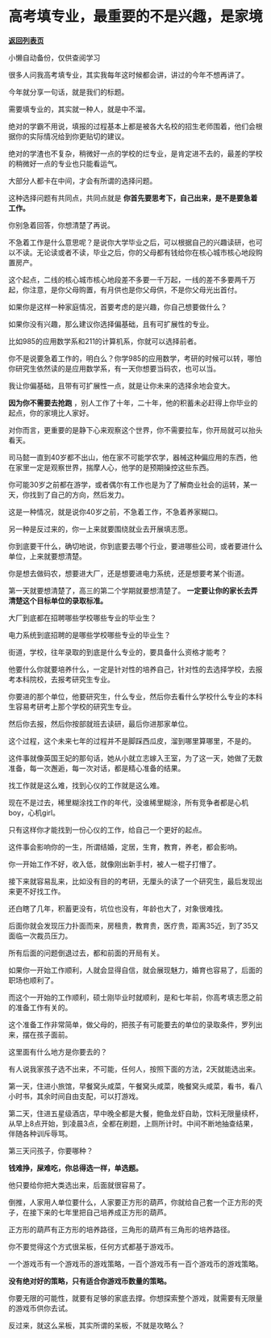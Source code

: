# 高考填专业，最重要的不是兴趣，是家境

[**返回列表页**](/gzh/记忆承载3)

小懒自动备份，仅供查阅学习

很多人问我高考填专业，其实我每年这时候都会讲，讲过的今年不想再讲了。  

今年就分享一句话，就是我们的标题。  

需要填专业的，其实就一种人，就是中不溜。  

绝对的学霸不用说，填报的过程基本上都是被各大名校的招生老师围着，他们会根据你的实际情况给到你更贴切的建议。

绝对的学渣也不复杂，稍微好一点的学校的烂专业，是肯定进不去的，最差的学校的稍微好一点的专业也只能看运气。  

大部分人都卡在中间，才会有所谓的选择问题。  

这种选择问题有共同点，共同点就是 **你首先要思考下，自己出来，是不是要急着工作。**  

你别急着回答，你想清楚了再说。  

不急着工作是什么意思呢？是说你大学毕业之后，可以根据自己的兴趣读研，也可以不读。无论读或者不读，毕业之后，你的父母都有钱给你在核心城市核心地段购置房产。  

这个起点，二线的核心城市核心地段差不多要一千万起，一线的差不多要两千万起，你注意，是你父母购置，有月供也是你父母供，不是你父母光出首付。  

如果你是这样一种家庭情况，首要考虑的是兴趣，你自己想要做什么？  

如果你没有兴趣，那么建议你选择偏基础，且有可扩展性的专业。

比如985的应用数学系和211的计算机系，你就可以选择前者。  

你不是说要急着工作的，明白么？你学985的应用数学，考研的时候可以转，哪怕你研究生依然读的是应用数学系，有一天你想要当码农，也可以当。  

我让你偏基础，且带有可扩展性一点，就是让你未来的选择余地会变大。  

 **因为你不需要去抢跑** ，别人工作了十年，二十年，他的积蓄未必赶得上你毕业的起点，你的家境比人家好。  

对你而言，更重要的是静下心来观察这个世界，你不需要拉车，你开局就可以抬头看天。

司马懿一直到40岁都不出山，他在家不可能学农学，器械这种偏应用的东西，他在家里一定是观察世界，揣摩人心，他学的是预期操控这些东西。

你可能30岁之前都在游学，或者偶尔有工作也是为了了解商业社会的运转，某一天，你找到了自己的方向，然后发力。  

这是一种情况，就是说你40岁之前，不急着工作，不急着养家糊口。  

另一种是反过来的，你一上来就要围绕就业去开展填志愿。

你到底要干什么，确切地说，你到底要去哪个行业，要进哪些公司，或者要进什么单位，上来就要想清楚。  

你是想去做码农，想要进大厂，还是想要进电力系统，还是想要考某个街道。  

第一天就要想清楚了，高三的第二个学期就要想清楚了。 **一定要让你的家长去弄清楚这个目标单位的录取标准。**  

大厂到底都在招聘哪些学校哪些专业的毕业生？  

电力系统到底招聘的是哪些学校哪些专业的毕业生？  

街道，学校，往年录取的到底是什么专业的，要具备什么资格才能考？  

他要什么你就要培养什么，一定是针对性的培养自己，针对性的去选择学校，去报考本科院校，去报考研究生专业。  

你要进的那个单位，他要研究生，什么专业，然后你去看什么学校什么专业的本科生容易考研考上那个学校的研究生专业。  

然后你去报，然后你按部就班去读研，最后你进那家单位。  

这个过程，这个未来七年的过程并不是脚踩西瓜皮，溜到哪里算哪里，不是的。  

这件事就像英国王妃的那句话，她从小就立志嫁入王室，为了这一天，她做了无数准备，每一次邂逅，每一次对话，都是精心准备的结果。

找工作就是这么难，找到心仪的工作就是这么难。  

现在不是过去，稀里糊涂找工作的年代，没谁稀里糊涂，所有竞争者都是心机boy，心机girl。  

只有这样你才能找到一份心仪的工作，给自己一个更好的起点。

这件事会影响你的一生，所谓结婚，定居，生育，教育，养老，都会影响。  

你一开始工作不好，收入低，就像刚出新手村，被人一棍子打懵了。  

接下来就容易乱来，比如没有目的的考研，无厘头的读了一个研究生，最后发现出来更不好找工作。

还白瞎了几年，积蓄更没有，坑位也没有，年龄也大了，对象很难找。  

后面你就会发现压力扑面而来，房租贵，教育贵，医疗贵，距离35近，到了35又面临一次裁员压力。

所有后面的问题倒退过去，都和前面的开局有关。  

如果你一开始工作顺利，人就会显得自信，就会展现魅力，婚育也容易了，后面的职场也顺利了。  

而这个一开始的工作顺利，硕士刚毕业时就顺利，是和七年前，你高考填志愿之前的准备工作有关的。

这个准备工作非常简单，做父母的，把孩子有可能要去的单位的录取条件，罗列出来，摆在孩子面前。

这里面有什么地方是你要去的？

有人说我家孩子选不出来，不可能，任何人，按照下面的方法，2天就能选出来。  

第一天，住进小旅馆，早餐窝头咸菜，午餐窝头咸菜，晚餐窝头咸菜，看书，看八小时书，其余时间自由支配，可以打游戏。  

第二天，住进五星级酒店，早中晚全都是大餐，鲍鱼龙虾自助，饮料无限量续杯，从早上8点开始，到凌晨3点，全都在刷题，上厕所计时。中间不断地抽查结果，伴随各种训斥辱骂。

第三天问孩子，你要哪种？  

 **钱难挣，屎难吃，你总得选一样，单选题。**

他只要给你把大类选出来，后面就很容易了。  

倒推，人家用人单位要什么，人家要正方形的葫芦，你就给自己套一个正方形的壳子，在接下来的七年里把自己培养成正方形的葫芦。

正方形的葫芦有正方形的培养路径，三角形的葫芦有三角形的培养路径。  

你不要觉得这个方式很呆板，任何方式都基于游戏币。  

一个游戏币有一个游戏币的游戏策略，一百个游戏币有一百个游戏币的游戏策略。

 **没有绝对好的策略，只有适合你游戏币数量的策略。**

你要无限的可能性，就要有足够的家底去撑。你想探索整个游戏，就需要有无限量的游戏币供你去试。  

反过来，就这么呆板，其实所谓的呆板，不就是攻略么？

